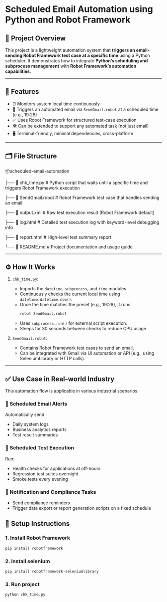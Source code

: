 # Scheduled Email Automation using Python and Robot Framework

## 📌 Project Overview

This project is a lightweight automation system that **triggers an email-sending Robot Framework test case at a specific time** using a Python scheduler. It demonstrates how to integrate **Python’s scheduling and subprocess management** with **Robot Framework’s automation capabilities**.

---

## 🧠 Features

- ⏰ Monitors system local time continuously
- 📨 Triggers an automated email via `SendGmail.robot` at a scheduled time (e.g., 19:28)
- ✅ Uses Robot Framework for structured test-case execution
- 🛠️ Can be extended to support any automated task (not just email)
- 🖥️ Terminal-friendly, minimal dependencies, cross-platform

---

## 🗂️ File Structure
📦scheduled-email-automation

├── 📄 chk_time.py            # Python script that waits until a specific time and triggers Robot Framework execution

├── 🤖 SendGmail.robot        # Robot Framework test case that handles sending an email

├── 📄 output.xml             # Raw test execution result (Robot Framework default)

├── 📄 log.html               # Detailed test execution log with keyword-level debugging info

├── 📄 report.html            # High-level test summary report

└── 📘 README.md              # Project documentation and usage guide

---

## ⚙️ How It Works

1. `chk_time.py`:
   - Imports the `datetime`, `subprocess`, and `time` modules.
   - Continuously checks the current local time using `datetime.datetime.now()`.
   - Once the time matches the preset (e.g., 19:28), it runs:
     ```bash
     robot SendGmail.robot
     ```
   - Uses `subprocess.run()` for external script execution.
   - Sleeps for 30 seconds between checks to reduce CPU usage.

2. `SendGmail.robot`:
   - Contains Robot Framework test cases to send an email.
   - Can be integrated with Gmail via UI automation or API (e.g., using SeleniumLibrary or HTTP calls).

---

## ✅ Use Case in Real-world Industry

This automation flow is applicable in various industrial scenarios:

### 🔹 Scheduled Email Alerts
Automatically send:
- Daily system logs
- Business analytics reports
- Test result summaries

### 🔹 Scheduled Test Execution
Run:
- Health checks for applications at off-hours
- Regression test suites overnight
- Smoke tests every evening

### 🔹 Notification and Compliance Tasks
- Send compliance reminders
- Trigger data export or report generation scripts on a fixed schedule



## 🚀 Setup Instructions

### 1. Install Robot Framework
```bash
pip install robotframework
```
### 2. install selenium

```bash
pip install robotframework-seleniumlibrary
```

### 3. Run project

```bash
python chk_time.py
```
